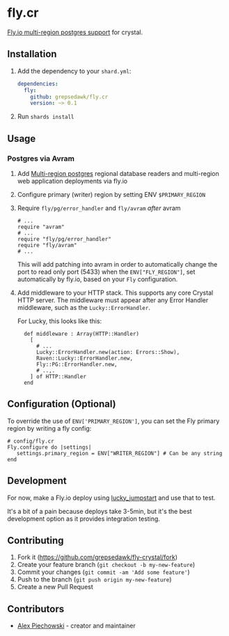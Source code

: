 # fly.cr

[Fly.io multi-region postgres support](https://fly.io/docs/getting-started/multi-region-databases)
for crystal.

## Installation

1. Add the dependency to your `shard.yml`:

   ```yaml
   dependencies:
     fly:
       github: grepsedawk/fly.cr
       version: ~> 0.1
   ```

2. Run `shards install`

## Usage

### Postgres via Avram

1. Add [Multi-region postgres](https://fly.io/docs/getting-started/multi-region-databases/#add-read-replicas)
   regional database readers and multi-region web application deployments via fly.io
1. Configure primary (writer) region by setting ENV `$PRIMARY_REGION`
1. Require `fly/pg/error_handler` and `fly/avram` _after_ avram

   ```crystal
   # ...
   require "avram"
   # ...
   require "fly/pg/error_handler"
   require "fly/avram"
   # ...
   ```

   This will add patching into avram in order to automatically change the port
   to read only port (5433) when the `ENV["FLY_REGION"]`, set automatically
   by fly.io, based on your `Fly` configuration.

1. Add middleware to your HTTP stack. This supports any core Crystal HTTP server.
   The middleware must appear after any Error Handler middleware, such as the
   `Lucky::ErrorHandler`.

   For Lucky, this looks like this:

   ```crystal
     def middleware : Array(HTTP::Handler)
       [
         # ...
         Lucky::ErrorHandler.new(action: Errors::Show),
         Raven::Lucky::ErrorHandler.new,
         Fly::PG::ErrorHandler.new,
         # ..,.
       ] of HTTP::Handler
     end
   ```

## Configuration (Optional)

To override the use of `ENV['PRIMARY_REGION']`, you can set the Fly primary region
by writing a fly config:

```crystal
# config/fly.cr
Fly.configure do |settings|
   settings.primary_region = ENV["WRITER_REGION"] # Can be any string
end
```

## Development

For now, make a Fly.io deploy using [lucky_jumpstart](https://github.com/stephendolan/lucky_jumpstart)
and use that to test.

It's a bit of a pain because deploys take 3-5min, but it's the best development
option as it provides integration testing.

## Contributing

1. Fork it (<https://github.com/grepsedawk/fly-crystal/fork>)
2. Create your feature branch (`git checkout -b my-new-feature`)
3. Commit your changes (`git commit -am 'Add some feature'`)
4. Push to the branch (`git push origin my-new-feature`)
5. Create a new Pull Request

## Contributors

- [Alex Piechowski](https://github.com/grepsedawk) - creator and maintainer
